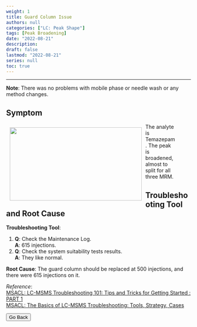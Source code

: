 ```yaml
---
weight: 1
title: Guard Column Issue
authors: null
categories: ["LC: Peak Shape"]
tags: [Peak Broadening]
date: "2022-08-21"
description:  
draft: false
lastmod: "2022-08-21"
series: null
toc: true
---
```



<!--more-->
---
<b>Note</b>: There was no problems with mobile phase or needle wash or any method changes.  

## Symptom
<div class = "row">
<img width ="360" height= "200" src = "/docs/images/Screenshot 2022-08-18 154827.png" style ="float: left" HSPACE="10" VSPACE="10"/>   
<figure>The analyte is Temazepam.  The peak is broadened, almost to split for all three MRM.</figure> 
</div>

## Troubleshooting Tool and Root Cause

<div class = "row">

<b>Troubleshooting Tool</b>: 
1) <b>Q</b>: Check the Maintenance Log.   
<b>A</b>: 615 injections.
2) <b>Q</b>: Check the system suitability tests results.    
<b>A</b>: They like normal.  


<b>Root Cause</b>: The guard column should be replaced at 500 injections, and there were 615 injections on it.  

</div>

*Reference*:  
[MSACL: LC-MSMS Troubleshooting 101: Tips and Tricks for Getting Started : PART 1](https://www.msacl.org/index.php?header=Learning_Center&tab=Video_Library&subtab=Search_Video_Library)  
[MSACL: The Basics of LC-MSMS Troubleshooting: Tools, Strategy, Cases](https://www.msacl.org/index.php?header=Learning_Center&tab=Video_Library&subtab=Search_Video_Library)  

<button class="button" onclick="history.back()">Go Back</button>